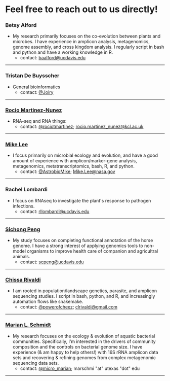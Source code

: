 # Feel free to reach out to us directly!

### Betsy Alford
- My research primarily focuses on the co-evolution between plants and microbes.  I have experience in amplicon analysis, metagenomics, genome assembly, and cross kingdom analysis. I regularly script in bash and python and have a working knowledge in R.
  - contact: baalford@ucdavis.edu

--- 

### Tristan De Buysscher
- General bioinformatics
  - contact: [@Joiry](https://twitter.com/Joiry)

---

### [Rocio Martinez-Nunez](https://twitter.com/rociotmartinez)
- RNA-seq and RNA things:
  - contact: [@rociotmartinez](https://twitter.com/rociotmartinez); rocio.martinez_nunez@kcl.ac.uk  

---

### [Mike Lee](https://astrobiomike.github.io)  
- I focus primarily on microbial ecology and evolution, and have a good amount of experience with amplicon/marker-gene analysis, metagenomics, metatranscriptomics, bash, R, and python.
  - contact: [@AstrobioMike](https://twitter.com/AstrobioMike); Mike.Lee@nasa.gov

---

### Rachel Lombardi
- I focus on RNAseq to investigate the plant's response to pathogen infections.
  - contact: rllombardi@ucdavis.edu 

---

### [Sichong Peng](http://sichong.site/)
- My study focuses on completing functional annotation of the horse genome. I have a strong interest of applying genomics tools to non-model organisms to improve health care of companion and agricultral animals.
  - contact: scpeng@ucdavis.edu

---

### [Chissa Rivaldi](https://twitter.com/powerofcheez)
- I am rooted in population/landscape genetics, parasite, and amplicon sequencing studies. I script in bash, python, and R, and increasingly automation flows like snakemake. 
  - contact: [@powerofcheez](https://twitter.com/powerofcheez); clrivaldi@gmail.com 

---

### [Marian L. Schmidt](https://marschmi.github.io/marschmi.github.io/)  
- My research focuses on the ecology & evolution of aquatic bacterial communities. Specifically, I'm interested in the drivers of community composition and the controls on bacterial genome size. I have experience (& am happy to help others!) with 16S rRNA amplicon data sets and recovering & refining genomes from complex metagenomic sequencing data sets. 
  - contact: [@micro_marian](https://twitter.com/micro_marian); marschmi "at" utexas "dot" edu

---
